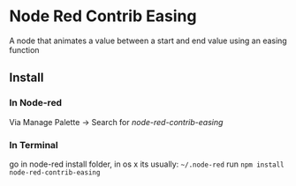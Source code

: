 # Node Red Contrib Easing

A node that animates a value between a start and end value using an easing function

## Install

### In Node-red
Via Manage Palette -> Search for *node-red-contrib-easing*

### In Terminal
go in node-red install folder, in os x its usually: `~/.node-red`
run `npm install node-red-contrib-easing`
